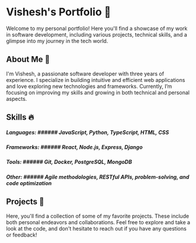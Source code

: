 # Vishesh's Portfolio 🚀

Welcome to my personal portfolio! Here you'll find a showcase of my work in software development, including various projects, technical skills, and a glimpse into my journey in the tech world.

## About Me 📘

I'm Vishesh, a passionate software developer with three years of experience. I specialize in building intuitive and efficient web applications and love exploring new technologies and frameworks. Currently, I’m focusing on improving my skills and growing in both technical and personal aspects.

## Skills 🔥

##### Languages: ###### JavaScript, Python, TypeScript, HTML, CSS

##### Frameworks: ###### React, Node.js, Express, Django

##### Tools: ###### Git, Docker, PostgreSQL, MongoDB

##### Other: ###### Agile methodologies, RESTful APIs, problem-solving, and code optimization

## Projects 🌟

Here, you'll find a collection of some of my favorite projects. These include both personal endeavors and collaborations. Feel free to explore and take a look at the code, and don’t hesitate to reach out if you have any questions or feedback!
